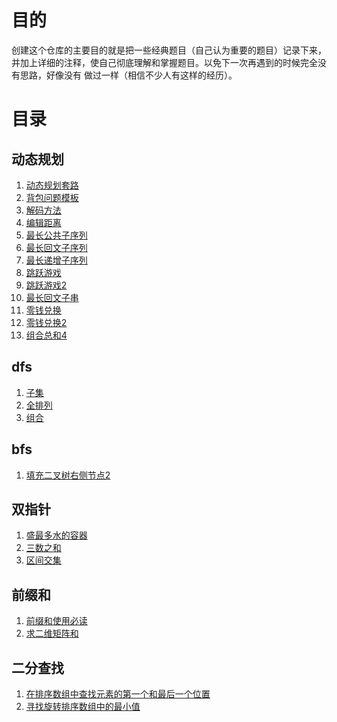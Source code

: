 # 目的
创建这个仓库的主要目的就是把一些经典题目（自己认为重要的题目）记录下来，
并加上详细的注释，使自己彻底理解和掌握题目。以免下一次再遇到的时候完全没有思路，好像没有
做过一样（相信不少人有这样的经历）。

# 目录

## 动态规划
1. [动态规划套路](src/动态规划/动态规划.md)
2. [背包问题模板](src/动态规划/背包问题模板.md)
2. [解码方法](./src/动态规划/解码方法.java)
4. [编辑距离](./src/动态规划/编辑距离.java)
5. [最长公共子序列](src/动态规划/最长公共子序列.java)
6. [最长回文子序列](src/动态规划/最长回文子序列.java)
7. [最长递增子序列](src/动态规划/最长递增子序列.java)
8. [跳跃游戏](src/动态规划/跳跃游戏.java)
9. [跳跃游戏2](src/动态规划/跳跃游戏2.java)
10. [最长回文子串](src/动态规划/最长回文子串.java)
11. [零钱兑换](src/动态规划/零钱兑换.java)
12. [零钱兑换2](src/动态规划/零钱兑换2.java)
13. [组合总和4](src/动态规划/组合总和4.java) 
## dfs
1. [子集](src/dfs/子集.java)
2. [全排列](src/dfs/全排列.java)
3. [组合](src/dfs/所有组合.java)
## bfs
1. [填充二叉树右侧节点2](src/bfs/填充二叉树右侧节点2.java)
## 双指针
1. [盛最多水的容器](./src/双指针/盛最多水的容器.java)
2. [三数之和](src/双指针/三数之和.java)
3. [区间交集](src/双指针/区间交集.java)
## 前缀和
1. [前缀和使用必读](./src/前缀和/前缀和.md)
2. [求二维矩阵和](./src/前缀和/NumMatrix.java)
## 二分查找
1. [在排序数组中查找元素的第一个和最后一个位置](src/二分查找/在排序数组中查找元素的第一个和最后一个位置.java)
2. [寻找旋转排序数组中的最小值](src/二分查找/寻找旋转排序数组中的最小值.java)

